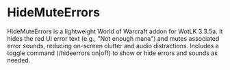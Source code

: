 # HideMuteErrors
HideMuteErrors is a lightweight World of Warcraft addon for WotLK 3.3.5a. It hides the red UI error text (e.g., "Not enough mana") and mutes associated error sounds, reducing on-screen clutter and audio distractions. Includes a toggle command (/hideerrors on|off) to show or hide errors and sounds as needed.
